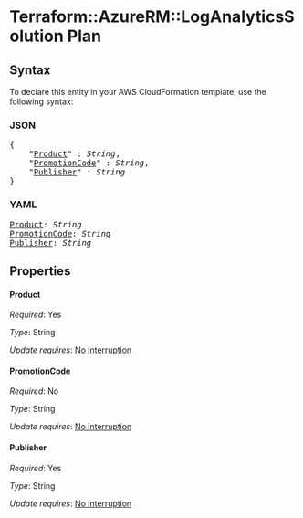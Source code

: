 # Terraform::AzureRM::LogAnalyticsSolution Plan

## Syntax

To declare this entity in your AWS CloudFormation template, use the following syntax:

### JSON

<pre>
{
    "<a href="#product" title="Product">Product</a>" : <i>String</i>,
    "<a href="#promotioncode" title="PromotionCode">PromotionCode</a>" : <i>String</i>,
    "<a href="#publisher" title="Publisher">Publisher</a>" : <i>String</i>
}
</pre>

### YAML

<pre>
<a href="#product" title="Product">Product</a>: <i>String</i>
<a href="#promotioncode" title="PromotionCode">PromotionCode</a>: <i>String</i>
<a href="#publisher" title="Publisher">Publisher</a>: <i>String</i>
</pre>

## Properties

#### Product

_Required_: Yes

_Type_: String

_Update requires_: [No interruption](https://docs.aws.amazon.com/AWSCloudFormation/latest/UserGuide/using-cfn-updating-stacks-update-behaviors.html#update-no-interrupt)

#### PromotionCode

_Required_: No

_Type_: String

_Update requires_: [No interruption](https://docs.aws.amazon.com/AWSCloudFormation/latest/UserGuide/using-cfn-updating-stacks-update-behaviors.html#update-no-interrupt)

#### Publisher

_Required_: Yes

_Type_: String

_Update requires_: [No interruption](https://docs.aws.amazon.com/AWSCloudFormation/latest/UserGuide/using-cfn-updating-stacks-update-behaviors.html#update-no-interrupt)

